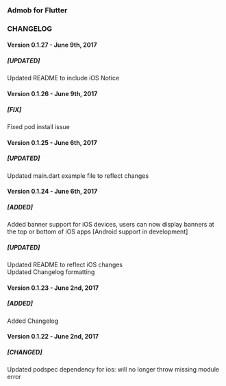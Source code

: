 ### Admob for Flutter  
### CHANGELOG  
  
#### Version 0.1.27 - June 9th, 2017  
##### [UPDATED]  
Updated README to include iOS Notice  
  
#### Version 0.1.26 - June 9th, 2017  
##### [FIX]  
Fixed pod install issue   
  
#### Version 0.1.25 - June 6th, 2017  
##### [UPDATED]  
Updated main.dart example file to reflect changes
  
#### Version 0.1.24 - June 6th, 2017  
##### [ADDED]  
Added banner support for iOS devices, users can now display banners at the top or bottom of iOS apps  [Android support in development]  
  
##### [UPDATED]  
Updated README to reflect iOS changes  
Updated Changelog formatting  
  
#### Version 0.1.23 - June 2nd, 2017  
##### [ADDED]  
  
Added Changelog  
  
#### Version 0.1.22 - June 2nd, 2017  
##### [CHANGED]  
  
Updated podspec dependency for ios: will no longer throw missing module error  


